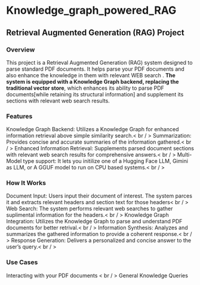 # Knowledge_graph_powered_RAG
## Retrieval Augmented Generation (RAG) Project
### Overview
This project is a Retrieval Augmented Generation (RAG) system designed to parse standard PDF documents. It helps parse your PDF documents and also enhance the knowledge in them with relevant WEB search . **The system is equipped with a Knowledge Graph backend, replacing the traditional vector store**, which enhances its ability to parse PDF documents[while retaining its structural information] and supplement its sections with relevant web search results.

### Features
Knowledge Graph Backend: Utilizes a Knowledge Graph for enhanced information retrieval above simple similarity search.< br / >
Summarization: Provides concise and accurate summaries of the information gathered.< br / >
Enhanced Information Retrieval: Supplements parsed document sections with relevant web search results for comprehensive answers.< br / >
Multi-Model type support: It lets you initilize one of a Hugging Face LLM, Gimini as LLM, or A GGUF model to run on CPU based systems.< br / >
### How It Works
Document Input: Users input their document of interest. The system parces it and extracts relevant headers and section text for those headers< br / >
Web Search: The system performs relevant web searches to gather suplimental information for the headers.< br / >
Knowledge Graph Integration: Utilizes the Knowledge Graph to parse and understand PDF documents for better retrival.< br / >
Information Synthesis: Analyzes and summarizes the gathered information to provide a coherent response.< br / >
Response Generation: Delivers a personalized and concise answer to the user’s query.< br / >
### Use Cases
Interacting with your PDF documents < br / >
General Knowledge Queries
